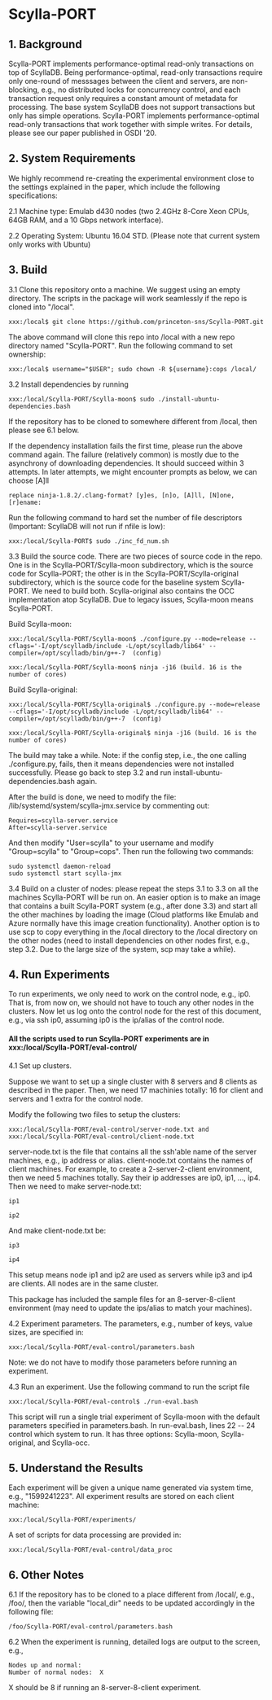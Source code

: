 # Scylla-PORT
## 1. Background
Scylla-PORT implements performance-optimal read-only transactions on top of ScyllaDB. Being performance-optimal, read-only transactions require only one-round of messsages between the client and servers, are non-blocking, e.g., no distributed locks for concurrency control, and each transaction request only requires a constant amount of metadata for processing. The base system ScyllaDB does not support transactions but only has simple operations. Scylla-PORT implements performance-optimal read-only transactions that work together with simple writes. For details, please see our paper published in OSDI '20.

## 2. System Requirements
We highly recommend re-creating the experimental environment close to the settings explained in the paper, which include the following specifications:

2.1 Machine type: Emulab d430 nodes (two 2.4GHz 8-Core Xeon CPUs, 64GB RAM, and a 10 Gbps network interface).

2.2 Operating System: Ubuntu 16.04 STD. (Please note that current system only works with Ubuntu)

## 3. Build
3.1 Clone this repository onto a machine. We suggest using an empty directory. The scripts in the package will work seamlessly if the repo is cloned into "/local".

    xxx:/local$ git clone https://github.com/princeton-sns/Scylla-PORT.git    
   
   The above command will clone this repo into /local with a new repo directory named "Scylla-PORT". Run the following command to set ownership:
   
    xxx:/local$ username="$USER"; sudo chown -R ${username}:cops /local/

3.2 Install dependencies by running 

    xxx:/local/Scylla-PORT/Scylla-moon$ sudo ./install-ubuntu-dependencies.bash
    
  If the repository has to be cloned to somewhere different from /local, then please see 6.1 below.
        
  If the dependency installation fails the first time, please run the above command again. The failure (relatively common) is mostly due to the asynchrony of downloading dependencies. It should succeed within 3 attempts. In later attempts, we might encounter prompts as below, we can choose [A]ll
  
    replace ninja-1.8.2/.clang-format? [y]es, [n]o, [A]ll, [N]one, [r]ename:
  
  Run the following command to hard set the number of file descriptors (Important: ScyllaDB will not run if nfile is low):
  
    xxx:/local/Scylla-PORT$ sudo ./inc_fd_num.sh      

3.3 Build the source code. There are two pieces of source code in the repo. One is in the Scylla-PORT/Scylla-moon subdirectory, which is the source code for Scylla-PORT; the other is in the Scylla-PORT/Scylla-original subdirectory, which is the source code for the baseline system Scylla-PORT. We need to build both. Scylla-original also contains the OCC implementation atop ScyllaDB. Due to legacy issues, Scylla-moon means Scylla-PORT. 
   
   Build Scylla-moon: 
   
    xxx:/local/Scylla-PORT/Scylla-moon$ ./configure.py --mode=release --cflags='-I/opt/scylladb/include -L/opt/scylladb/lib64' --compiler=/opt/scylladb/bin/g++-7  (config)
   
    xxx:/local/Scylla-PORT/Scylla-moon$ ninja -j16 (build. 16 is the number of cores)
   
   Build Scylla-original:      
   
    xxx:/local/Scylla-PORT/Scylla-original$ ./configure.py --mode=release --cflags='-I/opt/scylladb/include -L/opt/scylladb/lib64' --compiler=/opt/scylladb/bin/g++-7  (config)
                     
    xxx:/local/Scylla-PORT/Scylla-original$ ninja -j16 (build. 16 is the number of cores)         
   
 The build may take a while. Note: if the config step, i.e., the one calling ./configure.py, fails, then it means dependencies were not installed successfully. Please go back to step 3.2 and run install-ubuntu-dependencies.bash again.
 
 After the build is done, we need to modify the file: /lib/systemd/system/scylla-jmx.service by commenting out:  
 
    Requires=scylla-server.service
    After=scylla-server.service
	
  And then modify "User=scylla" to your username and modify "Group=scylla" to "Group=cops". Then run the following two commands:
  
    sudo systemctl daemon-reload
    sudo systemctl start scylla-jmx
   
3.4 Build on a cluster of nodes: please repeat the steps 3.1 to 3.3 on all the machines Scylla-PORT will be run on. An easier option is to make an image that contains a built Scylla-PORT system (e.g., after done 3.3) and start all the other machines by loading the image (Cloud platforms like Emulab and Azure normally have this image creation functionality). Another option is to use scp to copy everything in the /local directory to the /local directory on the other nodes (need to install dependencies on other nodes first, e.g., step 3.2. Due to the large size of the system, scp may take a while).

## 4. Run Experiments

To run experiments, we only need to work on the control node, e.g., ip0. That is, from now on, we should not have to touch any other nodes in the clusters. 
Now let us log onto the control node for the rest of this document, e.g., via ssh ip0, assuming ip0 is the ip/alias of the control node.

#### All the scripts used to run Scylla-PORT experiments are in xxx:/local/Scylla-PORT/eval-control/

4.1 Set up clusters. 

Suppose we want to set up a single cluster with 8 servers and 8 clients as described in the paper. Then, we need 17 machinies totally: 16 for client and servers and 1 extra for the control node.

Modify the following two files to setup the clusters: 

    xxx:/local/Scylla-PORT/eval-control/server-node.txt and xxx:/local/Scylla-PORT/eval-control/client-node.txt
                    
server-node.txt is the file that contains all the ssh'able name of the server machines, e.g., ip address or alias. client-node.txt contains the names of client machines. For example, to create a 2-server-2-client environment, then we need 5 machines totally. Say their ip addresses are ip0, ip1, ..., ip4. Then we need to make server-node.txt:

    ip1

    ip2

And make client-node.txt be:

    ip3

    ip4

This setup means node ip1 and ip2 are used as servers while ip3 and ip4 are clients. All nodes are in the same cluster.

This package has included the sample files for an 8-server-8-client environment (may need to update the ips/alias to match your machines).

4.2 Experiment parameters. The parameters, e.g., number of keys, value sizes, are specified in: 
    
    xxx:/local/Scylla-PORT/eval-control/parameters.bash

Note: we do not have to modify those parameters before running an experiment.

4.3 Run an experiment. Use the following command to run the script file

    xxx:/local/Scylla-PORT/eval-control$ ./run-eval.bash
    
This script will run a single trial experiment of Scylla-moon with the default parameters specified in parameters.bash. In run-eval.bash, lines 22 -- 24 control which system to run. It has three options: Scylla-moon, Scylla-original, and Scylla-occ.

## 5. Understand the Results
Each experiment will be given a unique name generated via system time, e.g., "1599241223". All experiment results are stored on each client machine: 

    xxx:/local/Scylla-PORT/experiments/

A set of scripts for data processing are provided in:

    xxx:/local/Scylla-PORT/eval-control/data_proc
    
## 6. Other Notes
6.1 If the repository has to be cloned to a place different from /local/, e.g., /foo/, then the variable "local_dir" needs to be updated accordingly in the following file:

    /foo/Scylla-PORT/eval-control/parameters.bash
    
6.2 When the experiment is running, detailed logs are output to the screen, e.g., 

    Nodes up and normal: 
    Number of normal nodes:  X
    
X should be 8 if running an 8-server-8-client experiment. 

